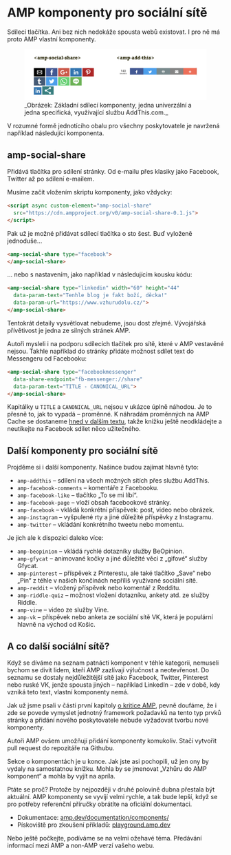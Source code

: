 # AMP komponenty pro sociální sítě

Sdílecí tlačítka. Ani bez nich nedokáže spousta webů existovat. I pro ně má proto AMP vlastní komponenty.

<figure>
<img src="../dist/images/original/vdamp/komponenty-amp-social.png"  height="540"  width="1920" alt="">
<figcaption markdown="1">
_Obrázek: Základní sdílecí komponenty, jedna univerzální a jedna specifická, využívající službu AddThis.com._
</figcaption>
</figure>

V rozumné formě jednotícího obalu pro všechny poskytovatele je navržená například následující komponenta.

## amp-social-share

Přidává tlačítka pro sdílení stránky. Od e-mailu přes klasiky jako Facebook, Twitter až po sdílení e-mailem.

Musíme začít vložením skriptu komponenty, jako vždycky:

```html
<script async custom-element="amp-social-share"
  src="https://cdn.ampproject.org/v0/amp-social-share-0.1.js">
</script>
```

Pak už je možné přidávat sdílecí tlačítka o sto šest. Buď vyloženě jednoduše…

```html
<amp-social-share type="facebook">
</amp-social-share>
```

… nebo s nastavením, jako například v následujícím kousku kódu:

```html
<amp-social-share type="linkedin" width="60" height="44"
  data-param-text="Tenhle blog je fakt boží, děcka!"
  data-param-url="https://www.vzhurudolu.cz/">
</amp-social-share>
```

Tentokrát detaily vysvětlovat nebudeme, jsou dost zřejmé. Vývojářská přívětivost je jedna ze silných stránek AMP.

Autoři mysleli i na podporu sdílecích tlačítek pro sítě, které v AMP vestavěné nejsou. Takhle například do stránky přidáte možnost sdílet text do Messengeru od Facebooku:

```html
<amp-social-share type="facebookmessenger"
  data-share-endpoint="fb-messenger://share"
  data-param-text="TITLE - CANONICAL_URL">
</amp-social-share>
```

Kapitálky u `TITLE` a `CANONICAL_URL` nejsou v ukázce úplně náhodou. Je to přesně to, jak to vypadá – proměnné. K náhradám proměnných na AMP Cache se dostaneme [hned v dalším textu](amp-predavani.md), takže knížku ještě neodkládejte a neutíkejte na Facebook sdílet něco užitečného.

## Další komponenty pro sociální sítě

Projděme si i další komponenty. Našince budou zajímat hlavně tyto:

* `amp-addthis` – sdílení na všech možných sítích přes službu AddThis.
* `amp-facebook-comments` – komentáře z Facebooku.
* `amp-facebook-like` – tlačítko „To se mi líbí“.
* `amp-facebook-page` – vloží obsah facebookové stránky.
* `amp-facebook` – vkládá konkrétní příspěvek: post, video nebo obrázek.
* `amp-instagram` – vyšpulené rty a jiné důležité příspěvky z Instagramu.
* `amp-twitter` – vkládání konkrétního tweetu nebo momentu.

Je jich ale k dispozici daleko více:

* `amp-beopinion` – vkládá rychlé dotazníky služby BeOpinion.
* `amp-gfycat` – animované kočky a jiné důležité věci z „gifové“ služby Gfycat.
* `amp-pinterest` – příspěvek z Pinterestu, ale také tlačítko „Save“ nebo „Pin“ z téhle v našich končinách nepříliš využívané sociální sítě.
* `amp-reddit` – vložený příspěvek nebo komentář z Redditu.
* `amp-riddle-quiz` – možnost vložení dotazníku, ankety atd. ze služby Riddle.
* `amp-vine` – video ze služby Vine.
* `amp-vk` – příspěvek nebo anketa ze sociální sítě VK, která je populární hlavně na východ od Košic.

## A co další sociální sítě?

Když se  díváme na seznam patnácti komponent v téhle kategorii, nemuseli bychom se divit lidem, kteří AMP zazlívají výlučnost a neotevřenost. Do seznamu se dostaly nejdůležitější sítě jako Facebook, Twitter, Pinterest nebo ruské VK, jenže spousta jiných – například LinkedIn – zde v době, kdy vzniká teto text, vlastní komponenty nemá.

Jak už jsme psali v části první kapitoly [o kritice AMP](amp-kritika-myty.md), pevně doufáme, že i zde se povede vymyslet jednotný framework požadavků na tento typ prvků stránky a přidání nového poskytovatele nebude vyžadovat tvorbu nové komponenty.

Autoři AMP ovšem umožňují přidání komponenty komukoliv. Stačí vytvořit pull request do repozitáře na Githubu.

Sekce o komponentách je u konce. Jak jste asi pochopili, už jen ony by vydaly na samostatnou knížku. Mohla by se jmenovat „Vzhůru do AMP komponent“ a mohla by vyjít na apríla.

Ptáte se proč? Protože by nejpozději v druhé polovině dubna přestala být aktuální. AMP komponenty se vyvíjí velmi rychle, a tak bude lepší, když se pro potřeby referenční příručky obrátíte na oficiální dokumentaci.

* Dokumentace: [amp.dev/documentation/components/](https://amp.dev/documentation/components/)
* Pískoviště pro zkoušení příkladů: [playground.amp.dev](https://playground.amp.dev/)

Nebo ještě počkejte, podíváme se na velmi ožehavé téma. Předávání informací mezi AMP a non-AMP verzí vašeho webu.
